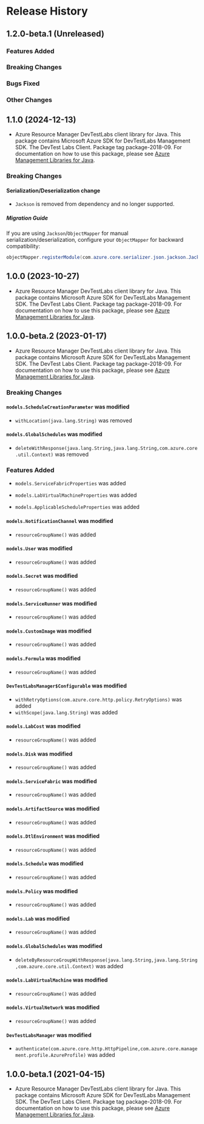 # Release History

## 1.2.0-beta.1 (Unreleased)

### Features Added

### Breaking Changes

### Bugs Fixed

### Other Changes

## 1.1.0 (2024-12-13)

- Azure Resource Manager DevTestLabs client library for Java. This package contains Microsoft Azure SDK for DevTestLabs Management SDK. The DevTest Labs Client. Package tag package-2018-09. For documentation on how to use this package, please see [Azure Management Libraries for Java](https://aka.ms/azsdk/java/mgmt).

### Breaking Changes

#### Serialization/Deserialization change

- `Jackson` is removed from dependency and no longer supported.

##### Migration Guide

If you are using `Jackson`/`ObjectMapper` for manual serialization/deserialization, configure your `ObjectMapper` for backward compatibility:
```java
objectMapper.registerModule(com.azure.core.serializer.json.jackson.JacksonJsonProvider.getJsonSerializableDatabindModule());
```

## 1.0.0 (2023-10-27)

- Azure Resource Manager DevTestLabs client library for Java. This package contains Microsoft Azure SDK for DevTestLabs Management SDK. The DevTest Labs Client. Package tag package-2018-09. For documentation on how to use this package, please see [Azure Management Libraries for Java](https://aka.ms/azsdk/java/mgmt).

## 1.0.0-beta.2 (2023-01-17)

- Azure Resource Manager DevTestLabs client library for Java. This package contains Microsoft Azure SDK for DevTestLabs Management SDK. The DevTest Labs Client. Package tag package-2018-09. For documentation on how to use this package, please see [Azure Management Libraries for Java](https://aka.ms/azsdk/java/mgmt).

### Breaking Changes

#### `models.ScheduleCreationParameter` was modified

* `withLocation(java.lang.String)` was removed

#### `models.GlobalSchedules` was modified

* `deleteWithResponse(java.lang.String,java.lang.String,com.azure.core.util.Context)` was removed

### Features Added

* `models.ServiceFabricProperties` was added

* `models.LabVirtualMachineProperties` was added

* `models.ApplicableScheduleProperties` was added

#### `models.NotificationChannel` was modified

* `resourceGroupName()` was added

#### `models.User` was modified

* `resourceGroupName()` was added

#### `models.Secret` was modified

* `resourceGroupName()` was added

#### `models.ServiceRunner` was modified

* `resourceGroupName()` was added

#### `models.CustomImage` was modified

* `resourceGroupName()` was added

#### `models.Formula` was modified

* `resourceGroupName()` was added

#### `DevTestLabsManager$Configurable` was modified

* `withRetryOptions(com.azure.core.http.policy.RetryOptions)` was added
* `withScope(java.lang.String)` was added

#### `models.LabCost` was modified

* `resourceGroupName()` was added

#### `models.Disk` was modified

* `resourceGroupName()` was added

#### `models.ServiceFabric` was modified

* `resourceGroupName()` was added

#### `models.ArtifactSource` was modified

* `resourceGroupName()` was added

#### `models.DtlEnvironment` was modified

* `resourceGroupName()` was added

#### `models.Schedule` was modified

* `resourceGroupName()` was added

#### `models.Policy` was modified

* `resourceGroupName()` was added

#### `models.Lab` was modified

* `resourceGroupName()` was added

#### `models.GlobalSchedules` was modified

* `deleteByResourceGroupWithResponse(java.lang.String,java.lang.String,com.azure.core.util.Context)` was added

#### `models.LabVirtualMachine` was modified

* `resourceGroupName()` was added

#### `models.VirtualNetwork` was modified

* `resourceGroupName()` was added

#### `DevTestLabsManager` was modified

* `authenticate(com.azure.core.http.HttpPipeline,com.azure.core.management.profile.AzureProfile)` was added

## 1.0.0-beta.1 (2021-04-15)

- Azure Resource Manager DevTestLabs client library for Java. This package contains Microsoft Azure SDK for DevTestLabs Management SDK. The DevTest Labs Client. Package tag package-2018-09. For documentation on how to use this package, please see [Azure Management Libraries for Java](https://aka.ms/azsdk/java/mgmt).
